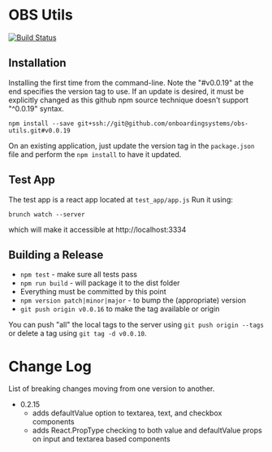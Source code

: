 # OBS Utils

[![Build Status](https://semaphoreci.com/api/v1/onboarding-systems/obs-utils/branches/master/shields_badge.svg)](https://semaphoreci.com/onboarding-systems/obs-utils)



## Installation

Installing the first time from the command-line. Note the "#v0.0.19" at the end specifies the version tag to use. If an update is desired, it must be explicitly changed as this github npm source technique doesn't support "^0.0.19" syntax.

`npm install --save git+ssh://git@github.com/onboardingsystems/obs-utils.git#v0.0.19`

On an existing application, just update the version tag in the `package.json` file and perform the `npm install` to have it updated.



## Test App

The test app is a react app located at `test_app/app.js`  Run it using:

`brunch watch --server`

which will make it accessible at http://localhost:3334



## Building a Release

* `npm test` - make sure all tests pass
* `npm run build` - will package it to the dist folder
* Everything must be committed by this point
* `npm version patch|minor|major` - to bump the (appropriate) version
* `git push origin v0.0.16` to make the tag available or origin

You can push "all" the local tags to the server using `git push origin --tags` or delete a tag using `git tag -d v0.0.10`.



# Change Log

List of breaking changes moving from one version to another.

* 0.2.15
  * adds defaultValue option to textarea, text, and checkbox components
  * adds React.PropType checking to both value and defaultValue props on input and textarea based components
